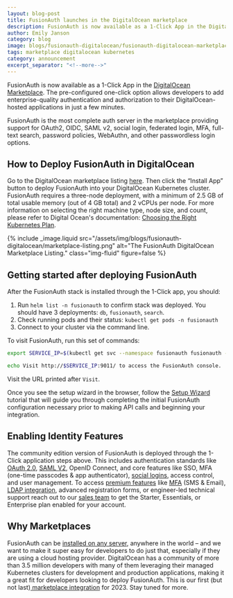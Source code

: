 ```yaml
---
layout: blog-post
title: FusionAuth launches in the DigitalOcean marketplace
description: FusionAuth is now available as a 1-Click App in the DigitalOcean Marketplace. The pre-configured one-click option allows developers to add enterprise-quality authentication and authorization to their DigitalOcean-hosted applications in just a few minutes.
author: Emily Janson
category: blog
image: blogs/fusionauth-digitalocean/fusionauth-digitalocean-marketplace-header.png
tags: marketplace digitalocean kubernetes
category: announcement
excerpt_separator: "<!--more-->"
---
```



FusionAuth is now available as a 1-Click App in the [DigitalOcean Marketplace](https://marketplace.digitalocean.com/apps/fusionauth). The pre-configured one-click option allows developers to add enterprise-quality authentication and authorization to their DigitalOcean-hosted applications in just a few minutes. 


FusionAuth is the most complete auth server in the marketplace providing support for OAuth2, OIDC, SAML v2, social login, federated login, MFA, full-text search, password policies, WebAuthn, and other passwordless login options. 

<!--more-->

## How to Deploy FusionAuth in DigitalOcean

Go to the DigitalOcean marketplace listing [here](https://marketplace.digitalocean.com/apps/fusionauth). Then click the “Install App” button to deploy FusionAuth into your DigitalOcean Kubernetes cluster. FusionAuth requires a three-node deployment, with a minimum of 2.5 GB of total usable memory (out of 4 GB total) and 2 vCPUs per node. For more information on selecting the right machine type, node size, and count, please refer to Digital Ocean's documentation: [Choosing the Right Kubernetes Plan](https://docs.digitalocean.com/products/kubernetes/concepts/choosing-a-plan/).

{% include _image.liquid src="/assets/img/blogs/fusionauth-digitalocean/marketplace-listing.png" alt="The FusionAuth DigitalOcean Marketplace Listing." class="img-fluid" figure=false %}


## Getting started after deploying FusionAuth

After the FusionAuth stack is installed through the 1-Click app, you should: 

1. Run `helm list -n fusionauth` to confirm stack was deployed. You should have 3 deployments: `db`, `fusionauth`, `search`.
1. Check running pods and their status: `kubectl get pods -n fusionauth`
1. Connect to your cluster via the command line.

To visit FusionAuth, run this set of commands:

```bash
export SERVICE_IP=$(kubectl get svc --namespace fusionauth fusionauth -o jsonpath='{.status.loadBalancer.ingress[0].ip}')

echo Visit http://$SERVICE_IP:9011/ to access the FusionAuth console.
```

Visit the URL printed after `Visit`.

Once you see the setup wizard in the browser, follow the [Setup Wizard](/docs/v1/tech/tutorials/setup-wizard) tutorial that will guide you through completing the initial FusionAuth configuration necessary prior to making API calls and beginning your integration.

## Enabling Identity Features

The community edition version of FusionAuth is deployed through the 1-Click application steps above. This includes authentication standards like [OAuth 2.0](/docs/v1/tech/oauth/), [SAML V2](/docs/v1/tech/samlv2/), OpenID Connect, and core features like SSO, MFA (one-time passcodes & app authenticator), [social logins](/docs/v1/tech/identity-providers/), access control, and user management. To access [premium features](/docs/v1/tech/premium-features/) like [MFA](/docs/v1/tech/guides/multi-factor-authentication#overview) (SMS & Email), [LDAP integration](/docs/v1/tech/connectors/ldap-connector), advanced registration forms, or engineer-led technical support reach out to our [sales team](/) to get the Starter, Essentials, or Enterprise plan enabled for your account. 

## Why Marketplaces

FusionAuth can be [installed on any server](/platform/self-hosting), anywhere in the world – and we want to make it super easy for developers to do just that, especially if they are using a cloud hosting provider.  DigitalOcean has a community of more than 3.5 million developers with many of them leveraging their managed Kubernetes clusters for development and production applications, making it a great fit for developers looking to deploy FusionAuth. This is our first (but not last)[ marketplace integration](/docs/v1/tech/installation-guide/marketplaces) for 2023. Stay tuned for more. 

